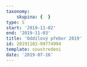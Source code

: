 ```yaml
---
taxonomy:
    skupina: {  }
type: S
start: '2019-11-02'
end: '2019-11-03'
title: 'Oddílový přebor 2019'
id: 20191102-99774994
template: soustredeni
date: '2019-07-16'
---
```

